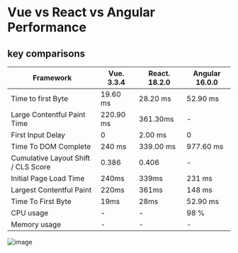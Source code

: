 # Vue vs React vs Angular Performance

## key comparisons

| Framework                           | Vue. 3.3.4 | React. 18.2.0 | Angular 16.0.0 |
|-------------------------------------|------------|---------------|----------------|
| Time to first Byte                  | 19.60 ms   | 28.20 ms      | 52.90 ms       |
| Large Contentful Paint Time         | 220.90 ms  | 361.30ms      | \-             |
| First Input Delay                   | 0          | 2.00 ms       | 0              |
| Time To DOM Complete                | 240 ms     | 339.00 ms     | 977.60 ms      |
| Cumulative Layout Shift / CLS Score | 0.386      | 0.406         | \-             |
| Initial Page Load Time              | 240ms      | 339ms         | 231 ms         |
| Largest Contentful Paint            | 220ms      | 361ms         | 148 ms         |
| Time To First Byte                  | 19ms       | 28ms          | 52.90 ms       |
| CPU usage                           | \-         | \-            | 98 %           |
| Memory usage                        | \-         | \-            | \-             |

![image](https://www.apptunix.com/blog/wp-content/uploads/sites/3/2018/12/angular-vs-ember-1.jpg)
